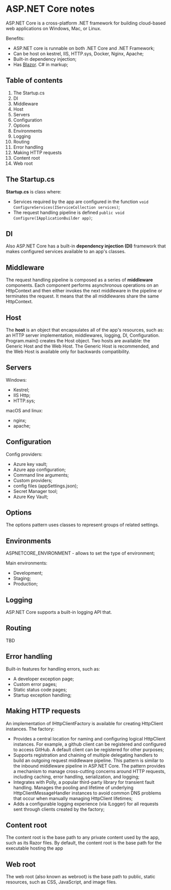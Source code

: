 # ASP.NET Core notes

ASP.NET Core is a cross-platform .NET framework for building cloud-based web applications on Windows, Mac, or Linux.

Benefits:

- ASP.NET core is runnable on both .NET Core and .NET Framework;
- Can be host on kestrel, IIS, HTTP.sys, Docker, Nginx, Apache;
- Built-in dependency injection;
- Has [Blazor](https://docs.microsoft.com/en-us/aspnet/core/blazor/index?view=aspnetcore-3.0). C# in markup;

## Table of contents

1. The Startup.cs
1. DI
1. Middleware
1. Host
1. Servers
1. Configuration
1. Options
1. Environments
1. Logging
1. Routing
1. Error handling
1. Making HTTP requests
1. Content root
1. Web root

## The Startup.cs

**Startup.cs** is class where:

- Services required by the app are configured in the function ```void ConfigureServices(IServiceCollection services)```;
- The request handling pipeline is defined ```public void Configure(IApplicationBuilder app)```;

## DI

Also ASP.NET Core has a built-in **dependency injection (DI)** framework that makes configured services available to an app's classes.

## Middleware

The request handling pipeline is composed as a series of **middleware** components. Each component performs asynchronous operations on an HttpContext and then either invokes the next middleware in the pipeline or terminates the request. It means that the all middlewares share the same HttpContext.

## Host

The **host** is an object that encapsulates all of the app's resources, such as: an HTTP server implementation, middlewares, logging, DI, Configuration. Program.main() creates the Host object.
Two hosts are available: the Generic Host and the Web Host. The Generic Host is recommended, and the Web Host is available only for backwards compatibility.

## Servers

Windows:

- Kestrel;
- IIS Http;
- HTTP.sys;

macOS and linux:

- nginx;
- apache;

## Configuration

Config providers:

- Azure key vault;
- Azure app configuration;
- Command line arguments;
- Custom providers;
- config files (appSettings.json);
- Secret Manager tool;
- Azure Key Vault;

## Options

The options pattern uses classes to represent groups of related settings.

## Environments

ASPNETCORE_ENVIRONMENT - allows to set the type of environment;

Main environments:

- Development;
- Staging;
- Production;

## Logging

ASP.NET Core supports a built-in logging API that.

## Routing

TBD

## Error handling

Built-in features for handling errors, such as:

- A developer exception page;
- Custom error pages;
- Static status code pages;
- Startup exception handling;

## Making HTTP requests

An implementation of IHttpClientFactory is available for creating HttpClient instances. The factory:

- Provides a central location for naming and configuring logical HttpClient instances. For example, a github client can be registered and configured to access GitHub. A default client can be registered for other purposes;
- Supports registration and chaining of multiple delegating handlers to build an outgoing request middleware pipeline. This pattern is similar to the inbound middleware pipeline in ASP.NET Core. The pattern provides a mechanism to manage cross-cutting concerns around HTTP requests, including caching, error handling, serialization, and logging;
- Integrates with Polly, a popular third-party library for transient fault handling.
Manages the pooling and lifetime of underlying HttpClientMessageHandler instances to avoid common DNS problems that occur when manually managing HttpClient lifetimes;
- Adds a configurable logging experience (via ILogger) for all requests sent through clients created by the factory;

## Content root

The content root is the base path to any private content used by the app, such as its Razor files. By default, the content root is the base path for the executable hosting the app

## Web root

The web root (also known as webroot) is the base path to public, static resources, such as CSS, JavaScript, and image files.
